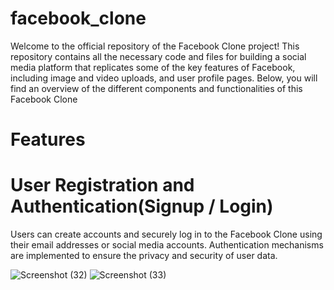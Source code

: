 # facebook_clone
Welcome to the official repository of the Facebook Clone project! This repository contains all the necessary code and files for building a social media platform that replicates some of the key features of Facebook, including image and video uploads, and user profile pages. Below, you will find an overview of the different components and functionalities of this Facebook Clone

# Features

# User Registration and Authentication(Signup / Login)
Users can create accounts and securely log in to the Facebook Clone using their email addresses or social media accounts. Authentication mechanisms are implemented to ensure the privacy and security of user data.

![Screenshot (32)](https://github.com/LaxmanMurmu/facebook_clone/assets/75252155/80852350-d5c4-4465-aff8-bfffdb84258d)
![Screenshot (33)](https://github.com/LaxmanMurmu/facebook_clone/assets/75252155/18699fc9-47ae-41f3-872d-f3e21759179f)


